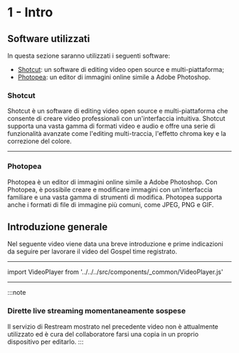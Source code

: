 # 1 - Intro

## Software utilizzati

In questa sezione saranno utilizzati i seguenti software:

-   [Shotcut](https://www.shotcut.org/): un software di editing video open source e multi-piattaforma;
-   [Photopea](https://www.photopea.com/): un editor di immagini online simile a Adobe Photoshop.

### Shotcut

Shotcut è un software di editing video open source e multi-piattaforma che consente di creare video professionali con un'interfaccia intuitiva. Shotcut supporta una vasta gamma di formati video e audio e offre una serie di funzionalità avanzate come l'editing multi-traccia, l'effetto chroma key e la correzione del colore.

--- 

### Photopea

Photopea è un editor di immagini online simile a Adobe Photoshop. Con Photopea, è possibile creare e modificare immagini con un'interfaccia familiare e una vasta gamma di strumenti di modifica. Photopea supporta anche i formati di file di immagine più comuni, come JPEG, PNG e GIF.

## Introduzione generale 
Nel seguente video viene data una breve introduzione e prime indicazioni da seguire per lavorare il video del Gospel time registrato. 

---

import VideoPlayer from '../../../src/components/_common/VideoPlayer.js'

<VideoPlayer controls url='https://youtu.be/ihXmWwCneHg' />

---

:::note
### Dirette live streaming momentaneamente sospese

Il servizio di Restream mostrato nel precedente video non è attualmente utilizzato ed è cura del collaboratore farsi una copia in un proprio dispositivo per editarlo. 
::: 
